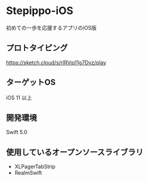 # Stepippo-iOS
初めての一歩を応援するアプリのiOS版

## プロトタイピング
https://sketch.cloud/s/rlRVq/l1g7Dvz/play

## ターゲットOS
iOS 11 以上

## 開発環境
Swift 5.0

## 使用しているオープンソースライブラリ
- XLPagerTabStrip
- RealmSwift
